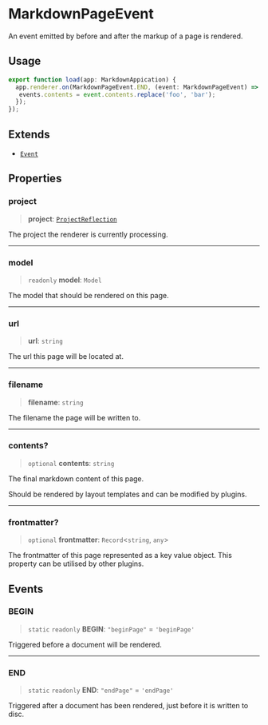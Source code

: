 # MarkdownPageEvent

An event emitted by before and after the markup of a page is rendered.

## Usage

```ts
export function load(app: MarkdownAppication) {
  app.renderer.on(MarkdownPageEvent.END, (event: MarkdownPageEvent) => {
   events.contents = event.contents.replace('foo', 'bar');
  });
});
```

## Extends

- [`Event`](https://typedoc.org/api/classes/Event.html)

## Properties

### project

> **project**: [`ProjectReflection`](https://typedoc.org/api/classes/Models.ProjectReflection.html)

The project the renderer is currently processing.

***

### model

> `readonly` **model**: `Model`

The model that should be rendered on this page.

***

### url

> **url**: `string`

The url this page will be located at.

***

### filename

> **filename**: `string`

The filename the page will be written to.

***

### contents?

> `optional` **contents**: `string`

The final markdown content of this page.

Should be rendered by layout templates and can be modified by plugins.

***

### frontmatter?

> `optional` **frontmatter**: `Record`\<`string`, `any`\>

The frontmatter of this page represented as a key value object. This property can be utilised by other plugins.

## Events

### BEGIN

> `static` `readonly` **BEGIN**: `"beginPage"` = `'beginPage'`

Triggered before a document will be rendered.

***

### END

> `static` `readonly` **END**: `"endPage"` = `'endPage'`

Triggered after a document has been rendered, just before it is written to disc.
